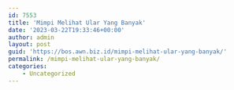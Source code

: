```yaml
---
id: 7553
title: 'Mimpi Melihat Ular Yang Banyak'
date: '2023-03-22T19:33:46+00:00'
author: admin
layout: post
guid: 'https://bos.awn.biz.id/mimpi-melihat-ular-yang-banyak/'
permalink: /mimpi-melihat-ular-yang-banyak/
categories:
    - Uncategorized
---
```


